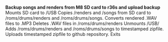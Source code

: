 **Backup songs and renders from M8 SD card to r36s and upload backup**
Mounts SD card to /USB
Copies /renders and /songs from SD card to /roms/drums/renders and /roms/drums/songs.
Converts rendered .WAV files to .MP3
Deletes .WAV files in /roms/drums/renders
Unmounts /USB/
Adds /roms/drums/renders and /roms/drums/songs to timestamped zipfile.
Uploads timestamped zipfile to github repository.
Exits
